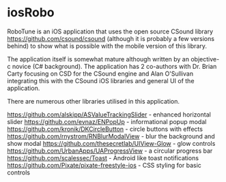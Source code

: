 # iosRobo

RoboTune is an iOS application that uses the open source CSound library https://github.com/csound/csound (although it is probably a few versions behind) to show what is possible with the mobile version of this library.

The application itself is somewhat mature although written by an objective-c novice (C# background). The application has 2 co-authors with Dr. Brian Carty focusing on CSD for the CSound engine and Alan O'Sullivan integrating this with the CSound iOS libraries and general UI of the application.

There are numerous other libraries utilised in this application.

https://github.com/alskipp/ASValueTrackingSlider - enhanced horizontal slider
https://github.com/evnaz/ENPopUp - informational popup modal
https://github.com/kronik/DKCircleButton - circle buttons with effects
https://github.com/rnystrom/RNBlurModalView - blur the background and show modal
https://github.com/thesecretlab/UIView-Glow - glow controls
https://github.com/UrbanApps/UAProgressView - a circular progress bar
https://github.com/scalessec/Toast - Android like toast notifications
https://github.com/Pixate/pixate-freestyle-ios - CSS styling for basic controls
